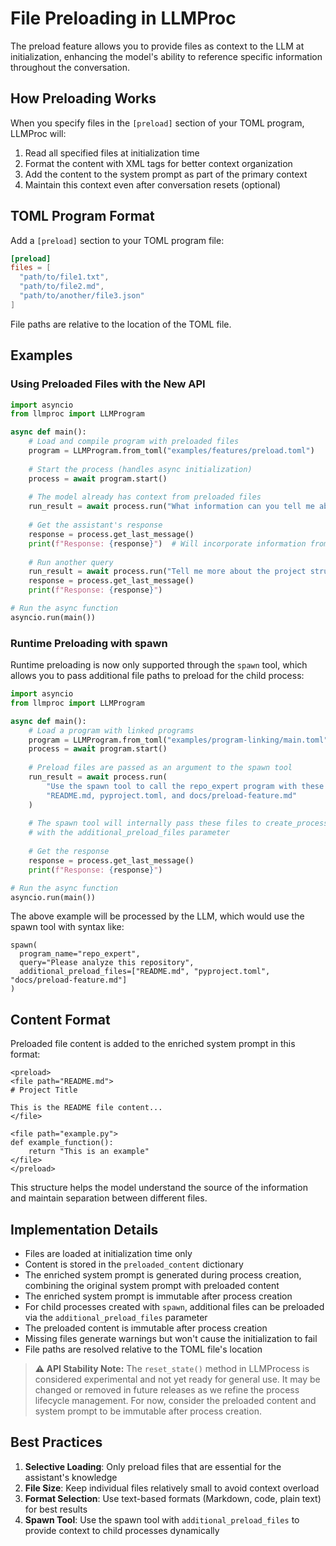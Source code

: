 # File Preloading in LLMProc

The preload feature allows you to provide files as context to the LLM at initialization, enhancing the model's ability to reference specific information throughout the conversation.

## How Preloading Works

When you specify files in the `[preload]` section of your TOML program, LLMProc will:

1. Read all specified files at initialization time
2. Format the content with XML tags for better context organization
3. Add the content to the system prompt as part of the primary context
4. Maintain this context even after conversation resets (optional)

## TOML Program Format

Add a `[preload]` section to your TOML program file:

```toml
[preload]
files = [
  "path/to/file1.txt",
  "path/to/file2.md",
  "path/to/another/file3.json"
]
```

File paths are relative to the location of the TOML file.

## Examples

### Using Preloaded Files with the New API

```python
import asyncio
from llmproc import LLMProgram

async def main():
    # Load and compile program with preloaded files
    program = LLMProgram.from_toml("examples/features/preload.toml")
    
    # Start the process (handles async initialization)
    process = await program.start()
    
    # The model already has context from preloaded files
    run_result = await process.run("What information can you tell me about the project?")
    
    # Get the assistant's response
    response = process.get_last_message()
    print(f"Response: {response}")  # Will incorporate information from preloaded files
    
    # Run another query
    run_result = await process.run("Tell me more about the project structure")
    response = process.get_last_message()
    print(f"Response: {response}")

# Run the async function
asyncio.run(main())
```

### Runtime Preloading with spawn

Runtime preloading is now only supported through the `spawn` tool, which allows you to pass additional file paths to preload for the child process:

```python
import asyncio
from llmproc import LLMProgram

async def main():
    # Load a program with linked programs
    program = LLMProgram.from_toml("examples/program-linking/main.toml")
    process = await program.start()
    
    # Preload files are passed as an argument to the spawn tool
    run_result = await process.run(
        "Use the spawn tool to call the repo_expert program with these additional files: " +
        "README.md, pyproject.toml, and docs/preload-feature.md"
    )
    
    # The spawn tool will internally pass these files to create_process
    # with the additional_preload_files parameter
    
    # Get the response
    response = process.get_last_message()
    print(f"Response: {response}")

# Run the async function
asyncio.run(main())
```

The above example will be processed by the LLM, which would use the spawn tool with syntax like:

```
spawn(
  program_name="repo_expert",
  query="Please analyze this repository",
  additional_preload_files=["README.md", "pyproject.toml", "docs/preload-feature.md"]
)
```

## Content Format

Preloaded file content is added to the enriched system prompt in this format:

```
<preload>
<file path="README.md">
# Project Title

This is the README file content...
</file>

<file path="example.py">
def example_function():
    return "This is an example"
</file>
</preload>
```

This structure helps the model understand the source of the information and maintain separation between different files.

## Implementation Details

- Files are loaded at initialization time only
- Content is stored in the `preloaded_content` dictionary
- The enriched system prompt is generated during process creation, combining the original system prompt with preloaded content
- The enriched system prompt is immutable after process creation
- For child processes created with `spawn`, additional files can be preloaded via the `additional_preload_files` parameter
- The preloaded content is immutable after process creation
- Missing files generate warnings but won't cause the initialization to fail
- File paths are resolved relative to the TOML file's location

> **⚠️ API Stability Note:** The `reset_state()` method in LLMProcess is considered experimental and not yet ready for general use. It may be changed or removed in future releases as we refine the process lifecycle management. For now, consider the preloaded content and system prompt to be immutable after process creation.

## Best Practices

1. **Selective Loading**: Only preload files that are essential for the assistant's knowledge
2. **File Size**: Keep individual files relatively small to avoid context overload
3. **Format Selection**: Use text-based formats (Markdown, code, plain text) for best results
4. **Spawn Tool**: Use the spawn tool with `additional_preload_files` to provide context to child processes dynamically